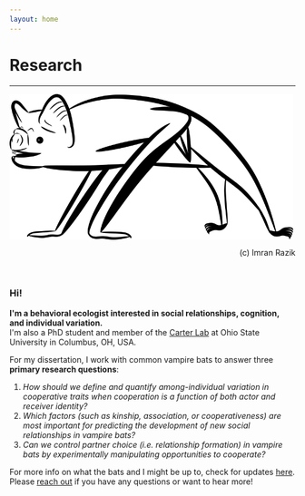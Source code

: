 ```yaml
---
layout: home
---
```

# Research
--- 
<img align="center" width="500" src="/assets/vampterrestrial.png"> <br/>
<p align="right"> 
 (c) Imran Razik
</p> 

<br/>

### Hi!
<b> I'm a behavioral ecologist interested in social relationships, cognition, and individual variation. </b> <br/>
I'm also a PhD student and member of the [Carter Lab](https://socialbat.org/) at Ohio State University in Columbus, OH, USA.
 
For my dissertation, I work with common vampire bats to answer three **primary research questions**: <br/>
1. *How should we define and quantify among-individual variation in cooperative traits when cooperation is a function of both actor and receiver identity?*
2. *Which factors (such as kinship, association, or cooperativeness) are most important for predicting the development of new social relationships in vampire bats?* 
3. *Can we control partner choice (i.e. relationship formation) in vampire bats by experimentally manipulating opportunities to cooperate?*

For more info on what the bats and I might be up to, check for updates [here](https://imranrazik.github.io/Blog.html). <br/>
Please [reach out](https://imranrazik.github.io/About-me.html) if you have any questions or want to hear more!
